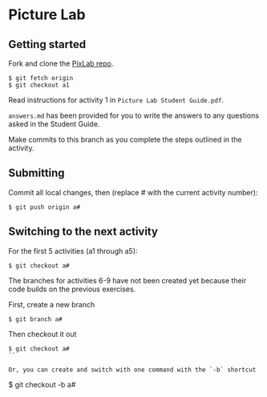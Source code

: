 # Picture Lab

## Getting started

Fork and clone the [PixLab repo](http://github.com/mvhs-apcs/PixLab).

```
$ git fetch origin
$ git checkout a1
```

Read instructions for activity 1 in `Picture Lab Student Guide.pdf`.

`answers.md` has been provided for you to write the answers to any questions asked in the Student Guide.

Make commits to this branch as you complete the steps outlined in the activity.

## Submitting

Commit all local changes, then (replace # with the current activity number):
```
$ git push origin a#
```

## Switching to the next activity

For the first 5 activities (a1 through a5):

```
$ git checkout a#
```

The branches for activities 6-9 have not been created yet because their code builds on the previous exercises.

First, create a new branch
```
$ git branch a#
```

Then checkout it out
```
$ git checkout a#
`` 

Or, you can create and switch with one command with the `-b` shortcut
```
$ git checkout -b a#
```